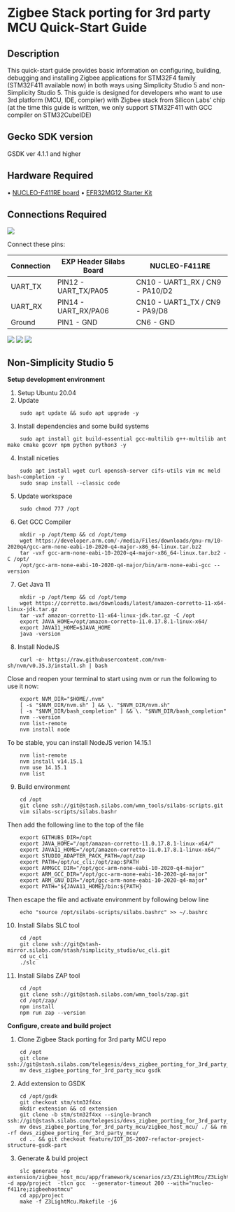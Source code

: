 #  Zigbee Stack porting for 3rd party MCU Quick-Start Guide
##  Description

This quick-start guide provides basic information on configuring, building, debugging and installing Zigbee applications for STM32F4 family (STM32F411 available now) in both ways using Simplicity Studio 5 and non-Simplicity Studio 5.
This guide is designed for developers who want to use 3rd platform (MCU, IDE, compiler) with Zigbee stack from Silicon Labs’ chip (at the time this guide is written, we only support STM32F411 with GCC compiler on STM32CubeIDE)

##  Gecko SDK version

GSDK ver 4.1.1 and higher

##  Hardware Required

• [NUCLEO-F411RE board](https://www.st.com/en/evaluation-tools/nucleo-f411re.html )
• [EFR32MG12 Starter Kit](https://www.st.com/en/evaluation-tools/nucleo-f411re.html )

##  Connections Required
![](c.png )

Connect these pins:

| Connection | EXP Header Silabs Board | NUCLEO-F411RE                   |
| ---------- | ----------------------- | ------------------------------- |
| UART_TX    | PIN12 - UART_TX/PA05    | CN10 - UART1_RX / CN9 - PA10/D2 |
| UART_RX    | PIN14 - UART_RX/PA06    | CN10 - UART1_TX / CN9 - PA9/D8  |
| Ground     | PIN1 - GND              | CN6 - GND                       |

![](exp.PNG )
![](cn10.PNG )
![](cn6.PNG )

##  Non-Simplicity Studio 5

**Setup development environment**
1. Setup Ubuntu 20.04
2. Update
```
    sudo apt update && sudo apt upgrade -y
```
3. Install dependencies and some build systems
```
    sudo apt install git build-essential gcc-multilib g++-multilib ant make cmake gcovr npm python python3 -y
```
4. Install niceties
```
    sudo apt install wget curl openssh-server cifs-utils vim mc meld bash-completion -y
    sudo snap install --classic code
```
5. Update workspace
```
    sudo chmod 777 /opt
```
6. Get GCC Compiler
```
    mkdir -p /opt/temp && cd /opt/temp
    wget https://developer.arm.com/-/media/Files/downloads/gnu-rm/10-2020q4/gcc-arm-none-eabi-10-2020-q4-major-x86_64-linux.tar.bz2
    tar -vxf gcc-arm-none-eabi-10-2020-q4-major-x86_64-linux.tar.bz2 -C /opt/
    /opt/gcc-arm-none-eabi-10-2020-q4-major/bin/arm-none-eabi-gcc --version
```
7. Get Java 11
```
    mkdir -p /opt/temp && cd /opt/temp
    wget https://corretto.aws/downloads/latest/amazon-corretto-11-x64-linux-jdk.tar.gz
    tar -vxf amazon-corretto-11-x64-linux-jdk.tar.gz -C /opt
    export JAVA_HOME=/opt/amazon-corretto-11.0.17.8.1-linux-x64/
    export JAVA11_HOME=$JAVA_HOME
    java -version
```
8. Install NodeJS
```
    curl -o- https://raw.githubusercontent.com/nvm-sh/nvm/v0.35.3/install.sh | bash
```
Close and reopen your terminal to start using nvm or run the following to use it now:
```
    export NVM_DIR="$HOME/.nvm"
    [ -s "$NVM_DIR/nvm.sh" ] && \. "$NVM_DIR/nvm.sh"
    [ -s "$NVM_DIR/bash_completion" ] && \. "$NVM_DIR/bash_completion"
    nvm --version
    nvm list-remote
    nvm install node
```
To be stable, you can install NodeJS verion 14.15.1
```
    nvm list-remote
    nvm install v14.15.1
    nvm use 14.15.1
    nvm list
```
9.  Build environment
```
    cd /opt
    git clone ssh://git@stash.silabs.com/wmn_tools/silabs-scripts.git
    vim silabs-scripts/silabs.bashr
```
Then add the following line to the top of the file
```
    export GITHUBS_DIR=/opt
    export JAVA_HOME="/opt/amazon-corretto-11.0.17.8.1-linux-x64/"
    export JAVA11_HOME="/opt/amazon-corretto-11.0.17.8.1-linux-x64/"
    export STUDIO_ADAPTER_PACK_PATH=/opt/zap
    export PATH=/opt/uc_cli:/opt/zap:$PATH
    export ARMGCC_DIR="/opt/gcc-arm-none-eabi-10-2020-q4-major"
    export ARM_GCC_DIR="/opt/gcc-arm-none-eabi-10-2020-q4-major"
    export ARM_GNU_DIR="/opt/gcc-arm-none-eabi-10-2020-q4-major"
    export PATH="${JAVA11_HOME}/bin:${PATH}
```
Then escape the file and activate environment by following below line
```
    echo "source /opt/silabs-scripts/silabs.bashrc" >> ~/.bashrc
```
10.  Install Silabs SLC tool
```
    cd /opt
    git clone ssh://git@stash-mirror.silabs.com/stash/simplicity_studio/uc_cli.git
    cd uc_cli
    ./slc
```
11.  Install Silabs ZAP tool
```
    cd /opt
    git clone ssh://git@stash.silabs.com/wmn_tools/zap.git
    cd /opt/zap/
    npm install
    npm run zap --version
```
**Configure, create and build project**
1. Clone Zigbee Stack porting for 3rd party MCU repo
```
    cd /opt
    git clone ssh://git@stash.silabs.com/telegesis/devs_zigbee_porting_for_3rd_party_mcu.git
    mv devs_zigbee_porting_for_3rd_party_mcu gsdk
```
2. Add extension to GSDK
```
    cd /opt/gsdk
    git checkout stm/stm32f4xx
    mkdir extension && cd extension
    git clone -b stm/stm32f4xx --single-branch ssh://git@stash.silabs.com/telegesis/devs_zigbee_porting_for_3rd_party_mcu.git
    mv devs_zigbee_porting_for_3rd_party_mcu/zigbee_host_mcu/ ./ && rm -rf devs_zigbee_porting_for_3rd_party_mcu/
    cd .. && git checkout feature/IOT_DS-2007-refactor-project-structure-gsdk-part
```
3. Generate & build project
```
    slc generate -np extension/zigbee_host_mcu/app/framework/scenarios/z3/Z3LightMcu/Z3LightMcu.slcp  -d app/project  -tlcn gcc  --generator-timeout 200 --with="nucleo-f411re;zigbeehostmcu"
    cd app/project
    make -f Z3LightMcu.Makefile -j6
```
